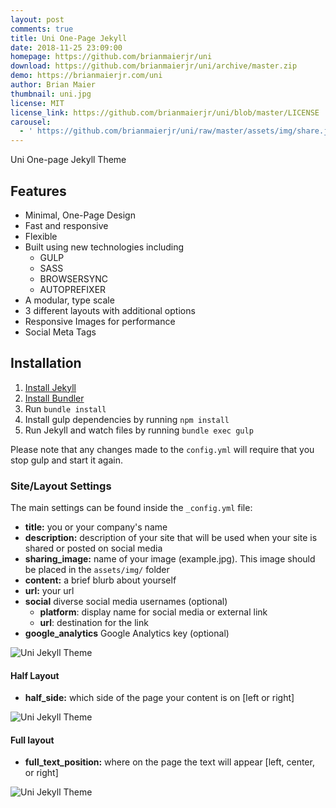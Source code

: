 ```yaml
---
layout: post
comments: true
title: Uni One-Page Jekyll
date: 2018-11-25 23:09:00
homepage: https://github.com/brianmaierjr/uni
download: https://github.com/brianmaierjr/uni/archive/master.zip
demo: https://brianmaierjr.com/uni
author: Brian Maier
thumbnail: uni.jpg
license: MIT
license_link: https://github.com/brianmaierjr/uni/blob/master/LICENSE
carousel:
  - ' https://github.com/brianmaierjr/uni/raw/master/assets/img/share.jpg'
---
```


Uni One-page Jekyll Theme

## Features

* Minimal, One-Page Design
* Fast and responsive
* Flexible
* Built using new technologies including
  * GULP
  * SASS
  * BROWSERSYNC
  * AUTOPREFIXER
* A modular, type scale
* 3 different layouts with additional options
* Responsive Images for performance
* Social Meta Tags

## Installation

1. [Install Jekyll](https://jekyllrb.com)
2. [Install Bundler](https://bundler.io/)
3. Run `bundle install`
4. Install gulp dependencies by running `npm install`
5. Run Jekyll and watch files by running `bundle exec gulp`

Please note that any changes made to the `config.yml` will require that you stop gulp and start it again.

### Site/Layout Settings

The main settings can be found inside the `_config.yml` file:

* **title:** you or your company's name
* **description:** description of your site that will be used when your site is shared or posted on social media
* **sharing_image:** name of your image (example.jpg). This image should be placed in the `assets/img/` folder
* **content:** a brief blurb about yourself
* **url:** your url
* **social** diverse social media usernames (optional)
  * **platform**: display name for social media or external link
  * **url**: destination for the link
* **google_analytics** Google Analytics key (optional)

![Uni Jekyll Theme](https://raw.githubusercontent.com/brianmaierjr/uni/master/layout--half.jpg)

#### Half Layout

* **half_side:** which side of the page your content is on [left or right]

![Uni Jekyll Theme](https://raw.githubusercontent.com/brianmaierjr/uni/master/layout--full.jpg)

#### Full layout

* **full_text_position:** where on the page the text will appear [left, center, or right]

![Uni Jekyll Theme](https://raw.githubusercontent.com/brianmaierjr/uni/master/layout--card.jpg)
